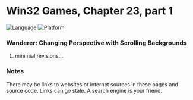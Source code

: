 # Win32 Games, Chapter 23, part 1
[![Language](https://img.shields.io/badge/Language%20-C++-blue.svg)](https://github.com/GeorgePimpleton/Win32-games/)
[![Platform](https://img.shields.io/badge/Platform%20-Win32-blue.svg)](https://github.com/GeorgePimpleton/Win32-games/)

### Wanderer: Changing Perspective with Scrolling Backgrounds
1. minimial revisions...

### Notes
There may be links to websites or internet sources in these pages and source code. Links can go stale. A search engine is your friend.
